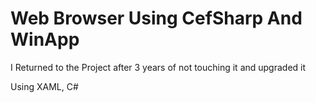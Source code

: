 
# Web Browser Using CefSharp And WinApp

I Returned to the Project after 3 years of not touching it and upgraded it

Using XAML, C#

